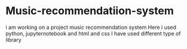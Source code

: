 # Music-recommendatiion-system
i am working on a project music recommendation system 
Here i used python, jupyternotebook and html and css
I have used different type of library
